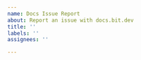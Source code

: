 ```yaml
---
name: Docs Issue Report
about: Report an issue with docs.bit.dev
title: ''
labels: ''
assignees: ''

---
```


<!--

Please file any Docs issues at: https://github.com/https://github.com/teambit/bit-docs

-->
